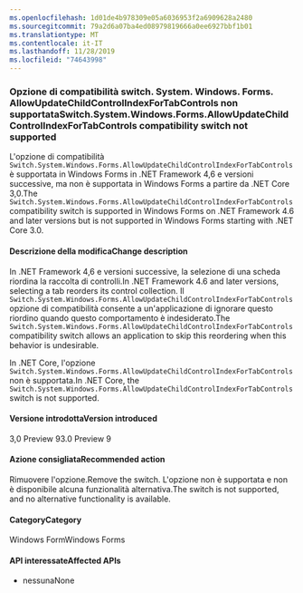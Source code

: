 ```yaml
---
ms.openlocfilehash: 1d01de4b978309e05a6036953f2a6909628a2480
ms.sourcegitcommit: 79a2d6a07ba4ed08979819666a0ee6927bbf1b01
ms.translationtype: MT
ms.contentlocale: it-IT
ms.lasthandoff: 11/28/2019
ms.locfileid: "74643998"
---
```

### <a name="switchsystemwindowsformsallowupdatechildcontrolindexfortabcontrols-compatibility-switch-not-supported"></a><span data-ttu-id="8982d-101">Opzione di compatibilità switch. System. Windows. Forms. AllowUpdateChildControlIndexForTabControls non supportata</span><span class="sxs-lookup"><span data-stu-id="8982d-101">Switch.System.Windows.Forms.AllowUpdateChildControlIndexForTabControls compatibility switch not supported</span></span>

<span data-ttu-id="8982d-102">L'opzione di compatibilità `Switch.System.Windows.Forms.AllowUpdateChildControlIndexForTabControls` è supportata in Windows Forms in .NET Framework 4,6 e versioni successive, ma non è supportata in Windows Forms a partire da .NET Core 3,0.</span><span class="sxs-lookup"><span data-stu-id="8982d-102">The `Switch.System.Windows.Forms.AllowUpdateChildControlIndexForTabControls` compatibility switch is supported in Windows Forms on .NET Framework 4.6 and later versions but is not supported in Windows Forms starting with .NET Core 3.0.</span></span>

#### <a name="change-description"></a><span data-ttu-id="8982d-103">Descrizione della modifica</span><span class="sxs-lookup"><span data-stu-id="8982d-103">Change description</span></span>

<span data-ttu-id="8982d-104">In .NET Framework 4,6 e versioni successive, la selezione di una scheda riordina la raccolta di controlli.</span><span class="sxs-lookup"><span data-stu-id="8982d-104">In .NET Framework 4.6 and later versions, selecting a tab reorders its control collection.</span></span> <span data-ttu-id="8982d-105">Il `Switch.System.Windows.Forms.AllowUpdateChildControlIndexForTabControls` opzione di compatibilità consente a un'applicazione di ignorare questo riordino quando questo comportamento è indesiderato.</span><span class="sxs-lookup"><span data-stu-id="8982d-105">The `Switch.System.Windows.Forms.AllowUpdateChildControlIndexForTabControls` compatibility switch allows an application to skip this reordering when this behavior is undesirable.</span></span>

<span data-ttu-id="8982d-106">In .NET Core, l'opzione `Switch.System.Windows.Forms.AllowUpdateChildControlIndexForTabControls` non è supportata.</span><span class="sxs-lookup"><span data-stu-id="8982d-106">In .NET Core, the `Switch.System.Windows.Forms.AllowUpdateChildControlIndexForTabControls` switch is not supported.</span></span>

#### <a name="version-introduced"></a><span data-ttu-id="8982d-107">Versione introdotta</span><span class="sxs-lookup"><span data-stu-id="8982d-107">Version introduced</span></span>

<span data-ttu-id="8982d-108">3,0 Preview 9</span><span class="sxs-lookup"><span data-stu-id="8982d-108">3.0 Preview 9</span></span>

#### <a name="recommended-action"></a><span data-ttu-id="8982d-109">Azione consigliata</span><span class="sxs-lookup"><span data-stu-id="8982d-109">Recommended action</span></span>

<span data-ttu-id="8982d-110">Rimuovere l'opzione.</span><span class="sxs-lookup"><span data-stu-id="8982d-110">Remove the switch.</span></span> <span data-ttu-id="8982d-111">L'opzione non è supportata e non è disponibile alcuna funzionalità alternativa.</span><span class="sxs-lookup"><span data-stu-id="8982d-111">The switch is not supported, and no alternative functionality is available.</span></span>

#### <a name="category"></a><span data-ttu-id="8982d-112">Category</span><span class="sxs-lookup"><span data-stu-id="8982d-112">Category</span></span>

<span data-ttu-id="8982d-113">Windows Form</span><span class="sxs-lookup"><span data-stu-id="8982d-113">Windows Forms</span></span>

#### <a name="affected-apis"></a><span data-ttu-id="8982d-114">API interessate</span><span class="sxs-lookup"><span data-stu-id="8982d-114">Affected APIs</span></span>

- <span data-ttu-id="8982d-115">nessuna</span><span class="sxs-lookup"><span data-stu-id="8982d-115">None</span></span>

<!-- 

### Affected APIs

- Not detectable via API analysis

-->

